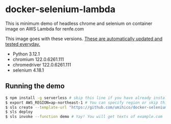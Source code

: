 # docker-selenium-lambda


This is minimum demo of headless chrome and selenium on container image on AWS Lambda for renfe.com

This image goes with these versions. [These are automatically updated and tested everyday.](https://github.com/umihico/docker-selenium-lambda/actions)

- Python 3.12.1
- chromium 122.0.6261.111
- chromedriver 122.0.6261.111
- selenium 4.18.1

## Running the demo

```bash
$ npm install -g serverless # skip this line if you have already installed Serverless Framework
$ export AWS_REGION=ap-northeast-1 # You can specify region or skip this line. us-east-1 will be used by default.
$ sls create --template-url "https://github.com/umihico/docker-selenium-lambda/tree/main" --path docker-selenium-lambda && cd $_
$ sls deploy
$ sls invoke --function demo # Yay! You will get texts of example.com
```

